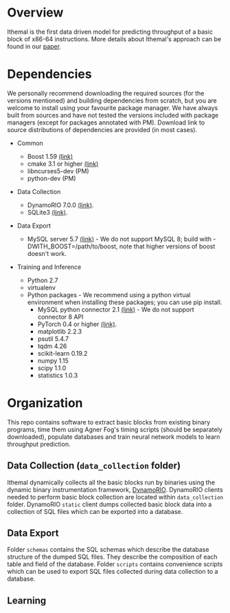 
# Overview

Ithemal is the first data driven model for predicting throughput of a basic block of x86-64 instructions.
More details about Ithemal's approach can be found in our [paper](https://arxiv.org/abs/1808.07412).

# Dependencies

We personally recommend downloading the required sources (for the versions mentioned) and building dependencies from scratch, but you are welcome to install using your favourite package manager. We have always built from sources and have not tested the versions included with package managers (except for packages annotated with PM). Download link to source distributions of dependencies are provided (in most cases).

* Common
  * Boost 1.59 [(link)](https://www.boost.org/users/download/)
  * cmake 3.1 or higher [(link)](https://cmake.org/download/)
  * libncurses5-dev (PM)
  * python-dev (PM)

* Data Collection
  * DynamoRIO 7.0.0 [(link)](https://github.com/DynamoRIO/dynamorio/wiki/Downloads).
  * SQLite3 [(link)](https://www.sqlite.org/download.html).

* Data Export
  * MySQL server 5.7 [(link)](https://dev.mysql.com/downloads/mysql/5.7.html) - We do not support MySQL 8; build with -DWITH_BOOST=/path/to/boost, note that higher versions of boost doesn't work.

* Training and Inference
  * Python 2.7
  * virtualenv
  * Python packages - We recommend using a python virtual environment when installing these packages; you can use pip install. 
    * MySQL python connector 2.1 [(link)](https://dev.mysql.com/downloads/connector/python/) - We do not support connector 8 API
    * PyTorch 0.4 or higher [(link)](https://pytorch.org).
    * matplotlib 2.2.3
    * psutil 5.4.7
    * tqdm 4.26
    * scikit-learn 0.19.2
    * numpy 1.15
    * scipy 1.1.0
    * statistics 1.0.3

# Organization

This repo contains software to extract basic blocks from existing binary programs, time them using Agner Fog's timing scripts
(should be separately downloaded), populate databases and train neural network models to learn throughput prediction.

## Data Collection (`data_collection` folder)

Ithemal dynamically collects all the basic blocks run by binaries using the dynamic binary instrumentation framework, [DynamoRIO](http://dynamorio.org). DynamoRIO clients needed to perform basic block collection are located within `data_collection` folder. DynamoRIO `static` client dumps collected basic block data into a collection of SQL files which can be exported into a database.

## Data Export

Folder `schemas` contains the SQL schemas which describe the database structure of the dumped SQL files. They describe the composition of each table and field of the database. Folder `scripts` contains convenience scripts which can be used to export SQL files collected during data collection to a database.

## Learning

